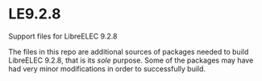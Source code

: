 # LE9.2.8
Support files for LibreELEC 9.2.8

The files in this repo are additional sources of packages needed to build LibreELEC 9.2.8, that is its _sole_ purpose. Some of the packages may have had very minor modifications in order to successfully build.
